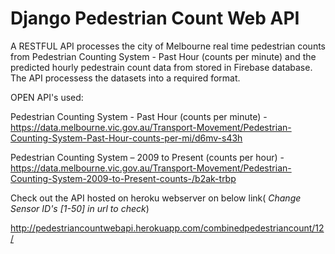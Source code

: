 # Django Pedestrian Count Web API

A RESTFUL API processes the city of Melbourne real time pedestrian counts from Pedestrian Counting System - Past Hour (counts per minute)
and the predicted hourly pedestrain count data from stored in Firebase database. The API processess the datasets into a  required format.

OPEN API's used:

Pedestrian Counting System - Past Hour (counts per minute) - https://data.melbourne.vic.gov.au/Transport-Movement/Pedestrian-Counting-System-Past-Hour-counts-per-mi/d6mv-s43h

Pedestrian Counting System – 2009 to Present (counts per hour) - https://data.melbourne.vic.gov.au/Transport-Movement/Pedestrian-Counting-System-2009-to-Present-counts-/b2ak-trbp

Check out the API hosted on heroku webserver on below link( *Change Sensor ID's [1-50] in url to check*)

http://pedestriancountwebapi.herokuapp.com/combinedpedestriancount/12/
